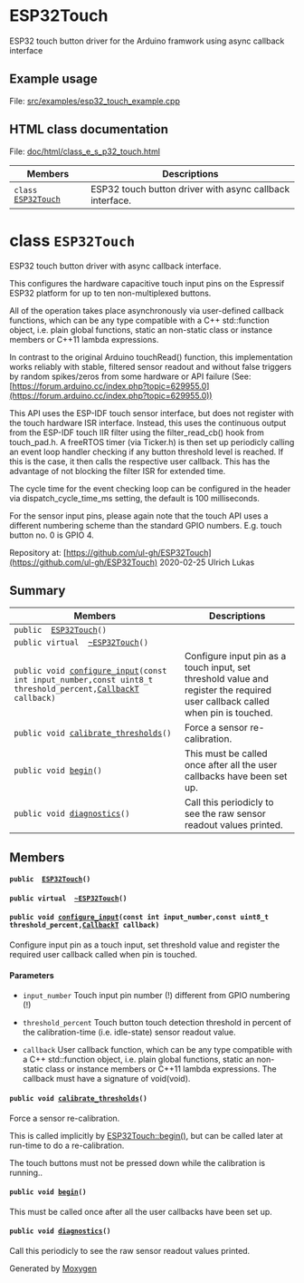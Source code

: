 # ESP32Touch
ESP32 touch button driver for the Arduino framwork using async callback interface

## Example usage
File: [src/examples/esp32_touch_example.cpp](https://github.com/ul-gh/ESP32Touch/blob/master/src/examples/esp32_touch_example.cpp)

## HTML class documentation
File: [doc/html/class_e_s_p32_touch.html](https://htmlpreview.github.io/?https://github.com/ul-gh/ESP32Touch/blob/master/doc/html/class_e_s_p32_touch.html)

 Members                        | Descriptions                                
--------------------------------|---------------------------------------------
`class `[`ESP32Touch`](#class_e_s_p32_touch) | ESP32 touch button driver with async callback interface.

# class `ESP32Touch` 

ESP32 touch button driver with async callback interface.

This configures the hardware capacitive touch input pins on the Espressif ESP32 platform for up to ten non-multiplexed buttons.

All of the operation takes place asynchronously via user-defined callback functions, which can be any type compatible with a C++ std::function object, i.e. plain global functions, static an non-static class or instance members or C++11 lambda expressions.

In contrast to the original Arduino touchRead() function, this implementation works reliably with stable, filtered sensor readout and without false triggers by random spikes/zeros from some hardware or API failure (See: [https://forum.arduino.cc/index.php?topic=629955.0](https://forum.arduino.cc/index.php?topic=629955.0))

This API uses the ESP-IDF touch sensor interface, but does not register with the touch hardware ISR interface. Instead, this uses the continuous output from the ESP-IDF touch IIR filter using the filter_read_cb() hook from touch_pad.h. A freeRTOS timer (via Ticker.h) is then set up periodicly calling an event loop handler checking if any button threshold level is reached. If this is the case, it then calls the respective user callback. This has the advantage of not blocking the filter ISR for extended time.

The cycle time for the event checking loop can be configured in the header via dispatch_cycle_time_ms setting, the default is 100 milliseconds.

For the sensor input pins, please again note that the touch API uses a different numbering scheme than the standard GPIO numbers. E.g. touch button no. 0 is GPIO 4.

Repository at: [https://github.com/ul-gh/ESP32Touch](https://github.com/ul-gh/ESP32Touch) 2020-02-25 Ulrich Lukas

## Summary

 Members                        | Descriptions                                
--------------------------------|---------------------------------------------
`public  `[`ESP32Touch`](#class_e_s_p32_touch_1a7074c8f7d36dbc91ac5547326abac55a)`()` | 
`public virtual  `[`~ESP32Touch`](#class_e_s_p32_touch_1aa0a1b61dcde76dfc6ff4f927e95c393c)`()` | 
`public void `[`configure_input`](#class_e_s_p32_touch_1a4d71a331ef00f6853eb2285a0afd9763)`(const int input_number,const uint8_t threshold_percent,`[`CallbackT`](#esp32__touch_8hpp_1a57055132e8b5e6931a9475fa451990ae)` callback)` | Configure input pin as a touch input, set threshold value and register the required user callback called when pin is touched.
`public void `[`calibrate_thresholds`](#class_e_s_p32_touch_1a3d6f0e4afbb6f98f753ec02d71bd4ec4)`()` | Force a sensor re-calibration.
`public void `[`begin`](#class_e_s_p32_touch_1a25a1bb0d553ca66879253f21bc9e402c)`()` | This must be called once after all the user callbacks have been set up.
`public void `[`diagnostics`](#class_e_s_p32_touch_1ad8bad94cf8a6e9b6df5d4e8b07d8f5af)`()` | Call this periodicly to see the raw sensor readout values printed.

## Members

#### `public  `[`ESP32Touch`](#class_e_s_p32_touch_1a7074c8f7d36dbc91ac5547326abac55a)`()` 

#### `public virtual  `[`~ESP32Touch`](#class_e_s_p32_touch_1aa0a1b61dcde76dfc6ff4f927e95c393c)`()` 

#### `public void `[`configure_input`](#class_e_s_p32_touch_1a4d71a331ef00f6853eb2285a0afd9763)`(const int input_number,const uint8_t threshold_percent,`[`CallbackT`](#esp32__touch_8hpp_1a57055132e8b5e6931a9475fa451990ae)` callback)` 

Configure input pin as a touch input, set threshold value and register the required user callback called when pin is touched.

#### Parameters
* `input_number` Touch input pin number (!) different from GPIO numbering (!) 

* `threshold_percent` Touch button touch detection threshold in percent of the calibration-time (i.e. idle-state) sensor readout value. 

* `callback` User callback function, which can be any type compatible with a C++ std::function object, i.e. plain global functions, static an non-static class or instance members or C++11 lambda expressions. The callback must have a signature of void(void).

#### `public void `[`calibrate_thresholds`](#class_e_s_p32_touch_1a3d6f0e4afbb6f98f753ec02d71bd4ec4)`()` 

Force a sensor re-calibration.

This is called implicitly by [ESP32Touch::begin()](#class_e_s_p32_touch_1a25a1bb0d553ca66879253f21bc9e402c), but can be called later at run-time to do a re-calibration.

The touch buttons must not be pressed down while the calibration is running..

#### `public void `[`begin`](#class_e_s_p32_touch_1a25a1bb0d553ca66879253f21bc9e402c)`()` 

This must be called once after all the user callbacks have been set up.

#### `public void `[`diagnostics`](#class_e_s_p32_touch_1ad8bad94cf8a6e9b6df5d4e8b07d8f5af)`()` 

Call this periodicly to see the raw sensor readout values printed.

Generated by [Moxygen](https://sourcey.com/moxygen)
